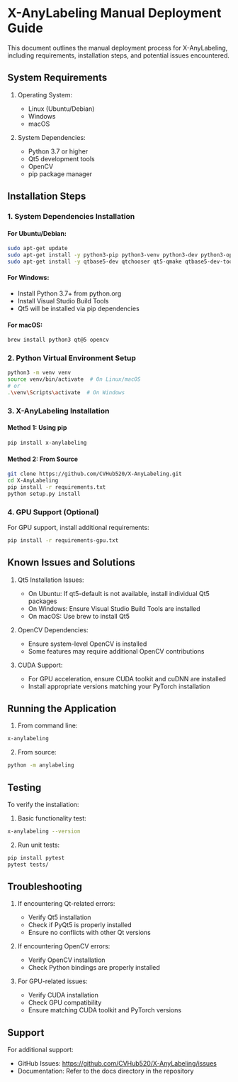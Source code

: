 # X-AnyLabeling Manual Deployment Guide

This document outlines the manual deployment process for X-AnyLabeling, including requirements, installation steps, and potential issues encountered.

## System Requirements

1. Operating System:
   - Linux (Ubuntu/Debian)
   - Windows
   - macOS

2. System Dependencies:
   - Python 3.7 or higher
   - Qt5 development tools
   - OpenCV
   - pip package manager

## Installation Steps

### 1. System Dependencies Installation

#### For Ubuntu/Debian:
```bash
sudo apt-get update
sudo apt-get install -y python3-pip python3-venv python3-dev python3-opencv
sudo apt-get install -y qtbase5-dev qtchooser qt5-qmake qtbase5-dev-tools
```

#### For Windows:
- Install Python 3.7+ from python.org
- Install Visual Studio Build Tools
- Qt5 will be installed via pip dependencies

#### For macOS:
```bash
brew install python3 qt@5 opencv
```

### 2. Python Virtual Environment Setup
```bash
python3 -m venv venv
source venv/bin/activate  # On Linux/macOS
# or
.\venv\Scripts\activate  # On Windows
```

### 3. X-AnyLabeling Installation

#### Method 1: Using pip
```bash
pip install x-anylabeling
```

#### Method 2: From Source
```bash
git clone https://github.com/CVHub520/X-AnyLabeling.git
cd X-AnyLabeling
pip install -r requirements.txt
python setup.py install
```

### 4. GPU Support (Optional)
For GPU support, install additional requirements:
```bash
pip install -r requirements-gpu.txt
```

## Known Issues and Solutions

1. Qt5 Installation Issues:
   - On Ubuntu: If qt5-default is not available, install individual Qt5 packages
   - On Windows: Ensure Visual Studio Build Tools are installed
   - On macOS: Use brew to install Qt5

2. OpenCV Dependencies:
   - Ensure system-level OpenCV is installed
   - Some features may require additional OpenCV contributions

3. CUDA Support:
   - For GPU acceleration, ensure CUDA toolkit and cuDNN are installed
   - Install appropriate versions matching your PyTorch installation

## Running the Application

1. From command line:
```bash
x-anylabeling
```

2. From source:
```bash
python -m anylabeling
```

## Testing

To verify the installation:

1. Basic functionality test:
```bash
x-anylabeling --version
```

2. Run unit tests:
```bash
pip install pytest
pytest tests/
```

## Troubleshooting

1. If encountering Qt-related errors:
   - Verify Qt5 installation
   - Check if PyQt5 is properly installed
   - Ensure no conflicts with other Qt versions

2. If encountering OpenCV errors:
   - Verify OpenCV installation
   - Check Python bindings are properly installed

3. For GPU-related issues:
   - Verify CUDA installation
   - Check GPU compatibility
   - Ensure matching CUDA toolkit and PyTorch versions

## Support

For additional support:
- GitHub Issues: https://github.com/CVHub520/X-AnyLabeling/issues
- Documentation: Refer to the docs directory in the repository